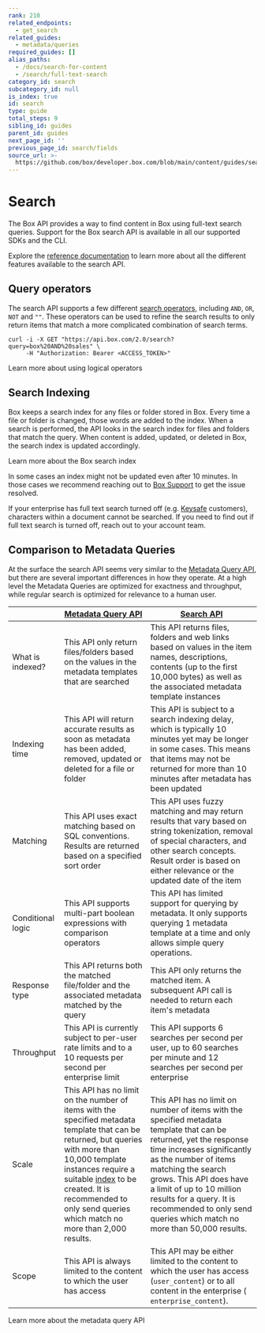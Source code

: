 ```yaml
---
rank: 210
related_endpoints:
  - get_search
related_guides:
  - metadata/queries
required_guides: []
alias_paths:
  - /docs/search-for-content
  - /search/full-text-search
category_id: search
subcategory_id: null
is_index: true
id: search
type: guide
total_steps: 9
sibling_id: guides
parent_id: guides
next_page_id: ''
previous_page_id: search/fields
source_url: >-
  https://github.com/box/developer.box.com/blob/main/content/guides/search/index.md
---
```

# Search

The Box API provides a way to find content in Box using
full-text search queries. Support for the Box search API is available
in all our supported SDKs and the CLI.

<Samples id='get_search' >

</Samples>

<Message notice>

Explore the [reference documentation](e://get_search) to learn more
about all the different features available to the search API.

</Message>

## Query operators

The search API supports a few different
[search operators](g://search/query-operators), including
`AND`, `OR`, `NOT` and `""`. These operators can be used to refine the search
results to only return items that match a more complicated combination of
search terms.

```curl
curl -i -X GET "https://api.box.com/2.0/search?query=box%20AND%20sales" \
     -H "Authorization: Bearer <ACCESS_TOKEN>"
```

<CTA to='g://search/query-operators'>

Learn more about using logical operators

</CTA>

## Search Indexing

Box keeps a search index for any files or folder stored in Box.
Every time a file or folder is changed, those words are added to
the index. When a search is performed, the API looks in the search
index for files and folders that match the query. When content is added,
updated, or deleted in Box, the search index is updated accordingly.

<CTA to='g://search/indexing'>

Learn more about the Box search index

</CTA>

<Message info>

In some cases an index might not be updated even after 10 minutes.
In those cases we recommend reaching out to [Box Support][support]
to get the issue resolved.

</Message>

<Message warning>

If your enterprise has full text search turned off
(e.g. [Keysafe][keysafe] customers), characters within a document
cannot be searched. If you need to find out if full
text search is turned off, reach out to your account team.

</Message>

## Comparison to Metadata Queries

At the surface the search API seems very similar
to the [Metadata Query API][mdq], but there are several important differences
in how they operate. At a high level the Metadata Queries are
optimized for exactness and throughput, while regular search is optimized
for relevance to a human user.

<!-- markdownlint-disable line-length -->

|                   | [Metadata Query API][mdq_api]                                                                                                                                                                                                                                                                                       | [Search API][search]                                                                                                                                                                                                                                                                                                                                    |
| ----------------- | ------------------------------------------------------------------------------------------------------------------------------------------------------------------------------------------------------------------------------------------------------------------------------------------------------------------- | ------------------------------------------------------------------------------------------------------------------------------------------------------------------------------------------------------------------------------------------------------------------------------------------------------------------------------------------------------- |
| What is indexed?  | This API only return files/folders based on the values in the metadata templates that are searched                                                                                                                                                                                                                  | This API returns files, folders and web links based on values in the item names, descriptions, contents (up to the first 10,000 bytes) as well as the associated metadata template instances                                                                                                                                                            |
| Indexing time     | This API will return accurate results as soon as metadata has been added, removed, updated or deleted for a file or folder                                                                                                                                                                                          | This API is subject to a search indexing delay, which is typically 10 minutes yet may be longer in some cases. This means that items may not be returned for more than 10 minutes after metadata has been updated                                                                                                                                       |
| Matching          | This API uses exact matching based on SQL conventions. Results are returned based on a specified sort order                                                                                                                                                                                                         | This API uses fuzzy matching and may return results that vary based on string tokenization, removal of special characters, and other search concepts. Result order is based on either relevance or the updated date of the item                                                                                                                         |
| Conditional logic | This API supports multi-part boolean expressions with comparison operators                                                                                                                                                                                                                                          | This API has limited support for querying by metadata. It only supports querying 1 metadata template at a time and only allows simple query operations.                                                                                                                                                                                                 |
| Response type     | This API returns both the matched file/folder and the associated metadata matched by the query                                                                                                                                                                                                                      | This API only returns the matched item. A subsequent API call is needed to return each item's metadata                                                                                                                                                                                                                                                  |
| Throughput        | This API is currently subject to per-user rate limits and to a 10 requests per second per enterprise limit                                                                                                                                                                                                          | This API supports 6 searches per second per user, up to 60 searches per minute and 12 searches per second per enterprise                                                                                                                                                                                                                                |
| Scale             | This API has no limit on the number of items with the specified metadata template that can be returned, but queries with more than 10,000 template instances require a suitable [index](g://metadata/queries/indexes) to be created. It is recommended to only send queries which match no more than 2,000 results. | This API has no limit on number of items with the specified metadata template that can be returned, yet the response time increases significantly as the number of items matching the search grows. This API does have a limit of up to 10 million results for a query. It is recommended to only send queries which match no more than 50,000 results. |
| Scope             | This API is always limited to the content to which the user has access                                                                                                                                                                                                                                              | This API may be either limited to the content to which the user has access (`​user_content​`) or to all content in the enterprise (`​enterprise_content​`).                                                                                                                                                                                             |

<!-- markdownlint-enable line-length -->

<CTA to='g://metadata/queries/comparison'>

Learn more about the metadata query API

</CTA>

[mdq]: g://metadata/queries

[mdq_api]: e://post_metadata_queries_execute_read

[search]: e://get_search

[support]: p://support

[keysafe]: https://www.box.com/security/keysafe
